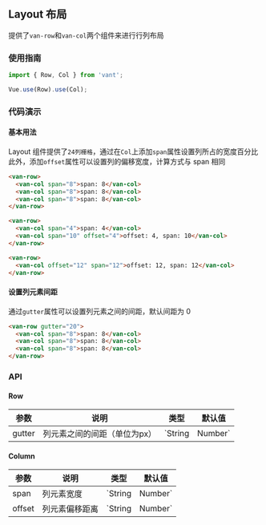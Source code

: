 ## Layout 布局

提供了`van-row`和`van-col`两个组件来进行行列布局

### 使用指南
``` javascript
import { Row, Col } from 'vant';

Vue.use(Row).use(Col);
```

### 代码演示

#### 基本用法

Layout 组件提供了`24列栅格`，通过在`Col`上添加`span`属性设置列所占的宽度百分比    
此外，添加`offset`属性可以设置列的偏移宽度，计算方式与 span 相同

```html
<van-row>
  <van-col span="8">span: 8</van-col>
  <van-col span="8">span: 8</van-col>
  <van-col span="8">span: 8</van-col>
</van-row>

<van-row>
  <van-col span="4">span: 4</van-col>
  <van-col span="10" offset="4">offset: 4, span: 10</van-col>
</van-row>

<van-row>
  <van-col offset="12" span="12">offset: 12, span: 12</van-col>
</van-row>
```

#### 设置列元素间距

通过`gutter`属性可以设置列元素之间的间距，默认间距为 0

```html
<van-row gutter="20">
  <van-col span="8">span: 8</van-col>
  <van-col span="8">span: 8</van-col>
  <van-col span="8">span: 8</van-col>
</van-row>
```

### API

#### Row

| 参数 | 说明 | 类型 | 默认值 |
|-----------|-----------|-----------|-------------|
| gutter | 列元素之间的间距（单位为px） | `String | Number` | - |

#### Column

| 参数 | 说明 | 类型 | 默认值 |
|-----------|-----------|-----------|-------------|
| span | 列元素宽度 | `String | Number` | - |
| offset | 列元素偏移距离 | `String | Number` | - |
